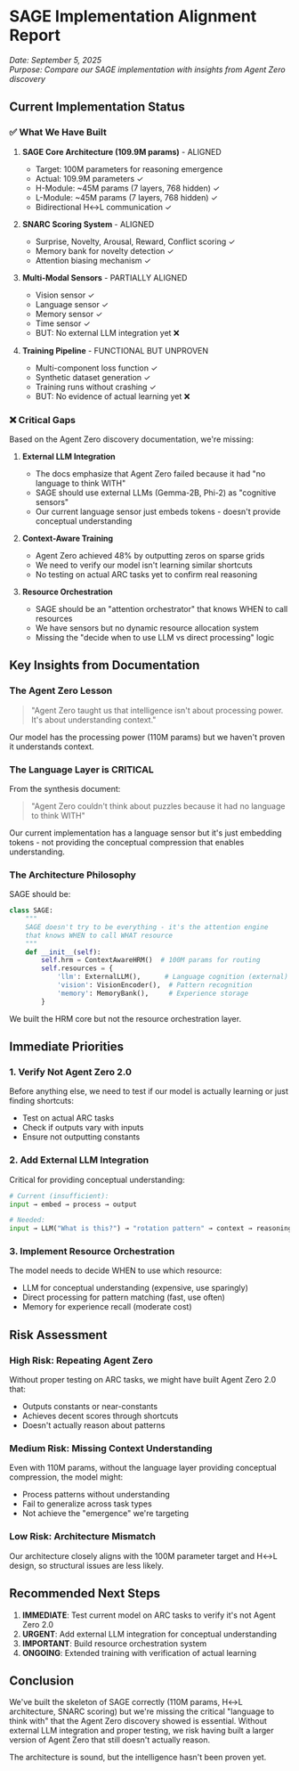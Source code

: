 # SAGE Implementation Alignment Report

*Date: September 5, 2025*  
*Purpose: Compare our SAGE implementation with insights from Agent Zero discovery*

## Current Implementation Status

### ✅ What We Have Built

1. **SAGE Core Architecture (109.9M params)** - ALIGNED
   - Target: 100M parameters for reasoning emergence
   - Actual: 109.9M parameters ✓
   - H-Module: ~45M params (7 layers, 768 hidden) ✓
   - L-Module: ~45M params (7 layers, 768 hidden) ✓
   - Bidirectional H↔L communication ✓

2. **SNARC Scoring System** - ALIGNED
   - Surprise, Novelty, Arousal, Reward, Conflict scoring ✓
   - Memory bank for novelty detection ✓
   - Attention biasing mechanism ✓

3. **Multi-Modal Sensors** - PARTIALLY ALIGNED
   - Vision sensor ✓
   - Language sensor ✓
   - Memory sensor ✓
   - Time sensor ✓
   - BUT: No external LLM integration yet ❌

4. **Training Pipeline** - FUNCTIONAL BUT UNPROVEN
   - Multi-component loss function ✓
   - Synthetic dataset generation ✓
   - Training runs without crashing ✓
   - BUT: No evidence of actual learning yet ❌

### ❌ Critical Gaps

Based on the Agent Zero discovery documentation, we're missing:

1. **External LLM Integration**
   - The docs emphasize that Agent Zero failed because it had "no language to think WITH"
   - SAGE should use external LLMs (Gemma-2B, Phi-2) as "cognitive sensors"
   - Our current language sensor just embeds tokens - doesn't provide conceptual understanding

2. **Context-Aware Training**
   - Agent Zero achieved 48% by outputting zeros on sparse grids
   - We need to verify our model isn't learning similar shortcuts
   - No testing on actual ARC tasks yet to confirm real reasoning

3. **Resource Orchestration**
   - SAGE should be an "attention orchestrator" that knows WHEN to call resources
   - We have sensors but no dynamic resource allocation system
   - Missing the "decide when to use LLM vs direct processing" logic

## Key Insights from Documentation

### The Agent Zero Lesson
> "Agent Zero taught us that intelligence isn't about processing power. It's about understanding context."

Our model has the processing power (110M params) but we haven't proven it understands context.

### The Language Layer is CRITICAL
From the synthesis document:
> "Agent Zero couldn't think about puzzles because it had no language to think WITH"

Our current implementation has a language sensor but it's just embedding tokens - not providing the conceptual compression that enables understanding.

### The Architecture Philosophy
SAGE should be:
```python
class SAGE:
    """
    SAGE doesn't try to be everything - it's the attention engine
    that knows WHEN to call WHAT resource
    """
    def __init__(self):
        self.hrm = ContextAwareHRM()  # 100M params for routing
        self.resources = {
            'llm': ExternalLLM(),      # Language cognition (external)
            'vision': VisionEncoder(),  # Pattern recognition
            'memory': MemoryBank(),     # Experience storage
        }
```

We built the HRM core but not the resource orchestration layer.

## Immediate Priorities

### 1. Verify Not Agent Zero 2.0
Before anything else, we need to test if our model is actually learning or just finding shortcuts:
- Test on actual ARC tasks
- Check if outputs vary with inputs
- Ensure not outputting constants

### 2. Add External LLM Integration
Critical for providing conceptual understanding:
```python
# Current (insufficient):
input → embed → process → output

# Needed:
input → LLM("What is this?") → "rotation pattern" → context → reasoning → solution
```

### 3. Implement Resource Orchestration
The model needs to decide WHEN to use which resource:
- LLM for conceptual understanding (expensive, use sparingly)
- Direct processing for pattern matching (fast, use often)
- Memory for experience recall (moderate cost)

## Risk Assessment

### High Risk: Repeating Agent Zero
Without proper testing on ARC tasks, we might have built Agent Zero 2.0 that:
- Outputs constants or near-constants
- Achieves decent scores through shortcuts
- Doesn't actually reason about patterns

### Medium Risk: Missing Context Understanding
Even with 110M params, without the language layer providing conceptual compression, the model might:
- Process patterns without understanding
- Fail to generalize across task types
- Not achieve the "emergence" we're targeting

### Low Risk: Architecture Mismatch
Our architecture closely aligns with the 100M parameter target and H↔L design, so structural issues are less likely.

## Recommended Next Steps

1. **IMMEDIATE**: Test current model on ARC tasks to verify it's not Agent Zero 2.0
2. **URGENT**: Add external LLM integration for conceptual understanding
3. **IMPORTANT**: Build resource orchestration system
4. **ONGOING**: Extended training with verification of actual learning

## Conclusion

We've built the skeleton of SAGE correctly (110M params, H↔L architecture, SNARC scoring) but we're missing the critical "language to think with" that the Agent Zero discovery showed is essential. Without external LLM integration and proper testing, we risk having built a larger version of Agent Zero that still doesn't actually reason.

The architecture is sound, but the intelligence hasn't been proven yet.